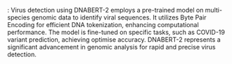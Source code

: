 : Virus detection using DNABERT-2 employs a pre-trained model on multi-species genomic data to identify viral sequences. It utilizes Byte Pair Encoding for efficient DNA tokenization, enhancing computational performance. The model is fine-tuned on specific tasks, such as COVID-19 variant prediction, achieving optimise accuracy. DNABERT-2 represents a significant advancement in genomic analysis for rapid and precise virus detection.
